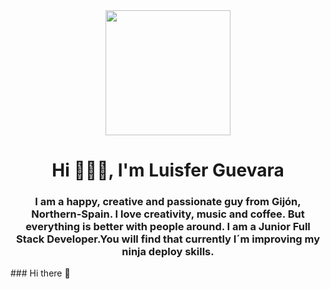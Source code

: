 <div id="header" align="center">
    <img src="https://cv-luisfer.netlify.app/assets/logo-2.png" width="200" />
    <h1 align="center"> Hi 🙋🏻‍♂️, I'm Luisfer Guevara  </h1>
    <h3 align="center"> I am a happy, creative and passionate guy from Gijón, Northern-Spain. I love creativity, music and coffee. But everything is better with people around.
    I am a Junior Full Stack Developer.You will find that currently I´m improving my ninja deploy skills. </h3>
</div>
### Hi there 👋

<!--
**LuisferGuevara/LuisferGuevara** is a ✨ _special_ ✨ repository because its `README.md` (this file) appears on your GitHub profile.

Here are some ideas to get you started:

- 🔭 I’m currently working on ...
- 🌱 I’m currently learning ...
- 👯 I’m looking to collaborate on ...
- 🤔 I’m looking for help with ...
- 💬 Ask me about ...
- 📫 How to reach me: ...
- 😄 Pronouns: ...
- ⚡ Fun fact: ...
-->
